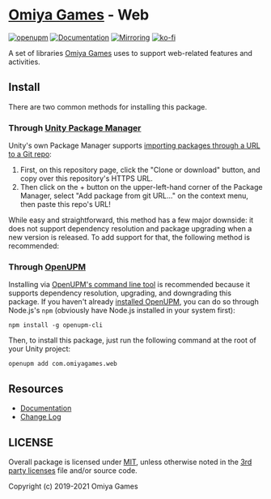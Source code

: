 # [Omiya Games](https://www.omiyagames.com/) - Web

[![openupm](https://img.shields.io/npm/v/com.omiyagames.web?label=openupm&registry_uri=https://package.openupm.com)](https://openupm.com/packages/com.omiyagames.web/) [![Documentation](https://github.com/OmiyaGames/omiya-games-web/workflows/Host%20DocFX%20Documentation/badge.svg)](https://omiyagames.github.io/omiya-games-web/) [![Mirroring](https://github.com/OmiyaGames/omiya-games-web/workflows/Mirroring/badge.svg)](https://bitbucket.org/OmiyaGames/omiya-games-web) [![ko-fi](https://www.ko-fi.com/img/githubbutton_sm.svg)](https://ko-fi.com/I3I51KS8F)

A set of libraries [Omiya Games](https://www.omiyagames.com/) uses to support web-related features and activities.

## Install

There are two common methods for installing this package.

### Through [Unity Package Manager](https://docs.unity3d.com/Manual/upm-ui-giturl.html)

Unity's own Package Manager supports [importing packages through a URL to a Git repo](https://docs.unity3d.com/Manual/upm-ui-giturl.html):

1. First, on this repository page, click the "Clone or download" button, and copy over this repository's HTTPS URL.  
2. Then click on the + button on the upper-left-hand corner of the Package Manager, select "Add package from git URL..." on the context menu, then paste this repo's URL!

While easy and straightforward, this method has a few major downside: it does not support dependency resolution and package upgrading when a new version is released.  To add support for that, the following method is recommended:

### Through [OpenUPM](https://openupm.com/)

Installing via [OpenUPM's command line tool](https://openupm.com/) is recommended because it supports dependency resolution, upgrading, and downgrading this package.  If you haven't already [installed OpenUPM](https://openupm.com/docs/getting-started.html#installing-openupm-cli), you can do so through Node.js's `npm` (obviously have Node.js installed in your system first):
```
npm install -g openupm-cli
```
Then, to install this package, just run the following command at the root of your Unity project:
```
openupm add com.omiyagames.web
```

## Resources

- [Documentation](https://omiyagames.github.io/omiya-games-web/)
- [Change Log](https://omiyagames.github.io/omiya-games-web/manual/changelog.html)

## LICENSE

Overall package is licensed under [MIT](https://github.com/OmiyaGames/omiya-games-web/blob/master/LICENSE.md), unless otherwise noted in the [3rd party licenses](https://github.com/OmiyaGames/omiya-games-web/blob/master/THIRD%20PARTY%20NOTICES.md) file and/or source code.

Copyright (c) 2019-2021 Omiya Games
